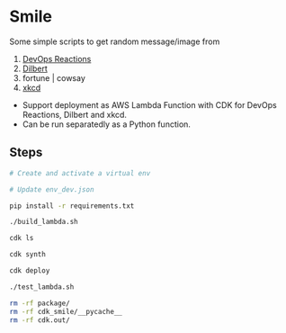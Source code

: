 # Smile

Some simple scripts to get random message/image from
1. [DevOps Reactions](http://devopsreactions.tumblr.com/)
1. [Dilbert](https://dilbert.com)
1. fortune | cowsay
1. [xkcd](https://xkcd.com/)


- Support deployment as AWS Lambda Function with CDK for DevOps Reactions, Dilbert and xkcd.
- Can be run separatedly as a Python function.

## Steps
```bash
# Create and activate a virtual env

# Update env_dev.json

pip install -r requirements.txt

./build_lambda.sh

cdk ls

cdk synth

cdk deploy

./test_lambda.sh

rm -rf package/
rm -rf cdk_smile/__pycache__
rm -rf cdk.out/
```
